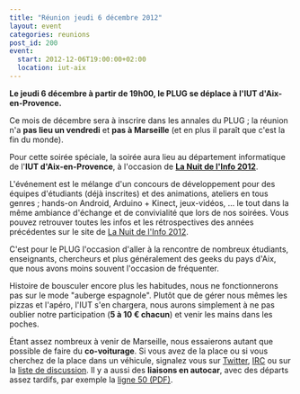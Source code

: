 ```yaml
---
title: "Réunion jeudi 6 décembre 2012"
layout: event
categories: reunions
post_id: 200
event:
  start: 2012-12-06T19:00:00+02:00
  location: iut-aix
---
```

**Le jeudi 6 décembre à partir de 19h00, le PLUG se déplace à l'IUT d'Aix-en-Provence.**

Ce mois de décembre sera à inscrire dans les annales du PLUG ; la réunion n'a **pas lieu un vendredi** et **pas à Marseille** (et en plus il paraît que c'est la fin du monde).

Pour cette soirée spéciale, la soirée aura lieu au département informatique de l'**IUT d'Aix-en-Provence**, à l'occasion de **[La Nuit de l'Info 2012](http://www.nuitdelinfo.com/nuitinfo2012/start)**.

L'événement est le mélange d'un concours de développement pour des équipes d'étudiants (déjà inscrites) et des animations, ateliers en tous genres ; hands-on Android, Arduino + Kinect, jeux-vidéos, … le tout dans la même ambiance d'échange et de convivialité que lors de nos soirées. Vous pouvez retrouver toutes les infos et les rétrospectives des années précédentes sur le site de [La Nuit de l'Info 2012](http://www.nuitdelinfo.com/).

C'est pour le PLUG l'occasion d'aller à la rencontre de nombreux étudiants, enseignants, chercheurs et plus généralement des geeks du pays d'Aix, que nous avons moins souvent l'occasion de fréquenter.

Histoire de bousculer encore plus les habitudes, nous ne fonctionnerons pas sur le mode "auberge espagnole". Plutôt que de gérer nous mêmes les pizzas et l'apéro, l'IUT s'en chargera, nous aurons simplement à ne pas oublier notre participation (**5 à 10 € chacun**) et venir les mains dans les poches.

Étant assez nombreux à venir de Marseille, nous essaierons autant que possible de faire du **co-voiturage**.
Si vous avez de la place ou si vous cherchez de la place dans un véhicule, signalez vous sur [Twitter](http://twitter.com/plugfr), [IRC](/association/irc.html) ou sur la [liste de discussion](/association/mailing-lists.html#plug-discuss). Il y a aussi des **liaisons en autocar**, avec des départs assez tardifs, par exemple la [ligne 50 (PDF)](http://www.lepilote.com/ftp/FR_documents/FH0050S.pdf).